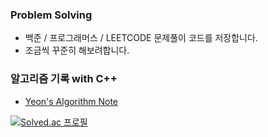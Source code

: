### Problem Solving 
- 백준 / 프로그래머스 / LEETCODE 문제풀이 코드를 저장합니다.
- 조금씩 꾸준히 해보려합니다.
### 알고리즘 기록 with C++
- [Yeon's Algorithm Note](https://fifth-thing-0db.notion.site/befa5614d46f435e8f82716f1a38bd64?v=f41fd9389a1e44658398ede55e3fb4c4)

[![Solved.ac
프로필](http://mazassumnida.wtf/api/v2/generate_badge?boj=poopooisfree)](https://solved.ac/poopooisfree)
